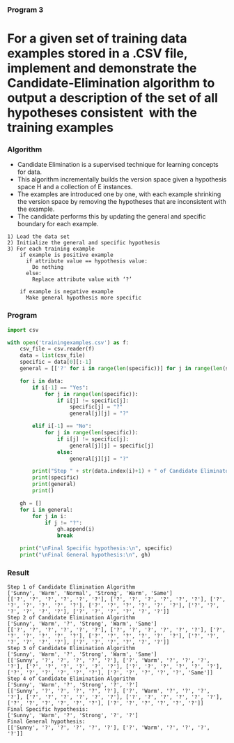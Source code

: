 ### Program 3
# For a given set of training data examples stored in a .CSV file, implement and demonstrate the  Candidate-Elimination algorithm to output a description of the set of all hypotheses consistent  with the training examples

### Algorithm
- Candidate Elimination is a supervised technique for learning concepts for data.
- This algorithm incrementally builds the version space given a hypothesis space H and a collection of E instances.
- The examples are introduced one by one, with each example shrinking the version space by removing the hypotheses that are inconsistent with the example.
- The candidate performs this by updating the general and specific boundary for each example.

```
1) Load the data set
2) Initialize the general and specific hypothesis
3) For each training example
    if example is positive example
      if attribute value == hypothesis value:
        Do nothing 
      else:
        Replace attribute value with ‘?’ 
    
    if example is negative example
      Make general hypothesis more specific
```

### Program
```python
import csv

with open('trainingexamples.csv') as f:
    csv_file = csv.reader(f)
    data = list(csv_file)
    specific = data[0][:-1]
    general = [['?' for i in range(len(specific))] for j in range(len(specific))]

    for i in data:
        if i[-1] == "Yes":
            for j in range(len(specific)):
                if i[j] != specific[j]:
                    specific[j] = "?"
                    general[j][j] = "?"

        elif i[-1] == "No":
            for j in range(len(specific)):
                if i[j] != specific[j]:
                    general[j][j] = specific[j]
                else:
                    general[j][j] = "?"

        print("Step " + str(data.index(i)+1) + " of Candidate Eliminatoin Algorithm")
        print(specific)
        print(general)
        print()

    gh = []
    for i in general:
        for j in i:
            if j != "?":
                gh.append(i)
                break

    print("\nFinal Specific hypothesis:\n", specific)
    print("\nFinal General hypothesis:\n", gh)
```

### Result
```
Step 1 of Candidate Elimination Algorithm
['Sunny', 'Warm', 'Normal', 'Strong', 'Warm', 'Same']
[['?', '?', '?', '?', '?', '?'], ['?', '?', '?', '?', '?', '?'], ['?', '?', '?', '?', '?', '?'], ['?', '?', '?', '?', '?', '?'], ['?', '?', '?', '?', '?', '?'], ['?', '?', '?', '?', '?', '?']]
Step 2 of Candidate Elimination Algorithm
['Sunny', 'Warm', '?', 'Strong', 'Warm', 'Same']
[['?', '?', '?', '?', '?', '?'], ['?', '?', '?', '?', '?', '?'], ['?', '?', '?', '?', '?', '?'], ['?', '?', '?', '?', '?', '?'], ['?', '?', '?', '?', '?', '?'], ['?', '?', '?', '?', '?', '?']]
Step 3 of Candidate Elimination Algorithm
['Sunny', 'Warm', '?', 'Strong', 'Warm', 'Same']
[['Sunny', '?', '?', '?', '?', '?'], ['?', 'Warm', '?', '?', '?', '?'], ['?', '?', '?', '?', '?', '?'], ['?', '?', '?', '?', '?', '?'], ['?', '?', '?', '?', '?', '?'], ['?', '?', '?', '?', '?', 'Same']]
Step 4 of Candidate Elimination Algorithm
['Sunny', 'Warm', '?', 'Strong', '?', '?']
[['Sunny', '?', '?', '?', '?', '?'], ['?', 'Warm', '?', '?', '?', '?'], ['?', '?', '?', '?', '?', '?'], ['?', '?', '?', '?', '?', '?'], ['?', '?', '?', '?', '?', '?'], ['?', '?', '?', '?', '?', '?']]
Final Specific hypothesis:
['Sunny', 'Warm', '?', 'Strong', '?', '?']
Final General hypothesis:
[['Sunny', '?', '?', '?', '?', '?'], ['?', 'Warm', '?', '?', '?', '?']]
